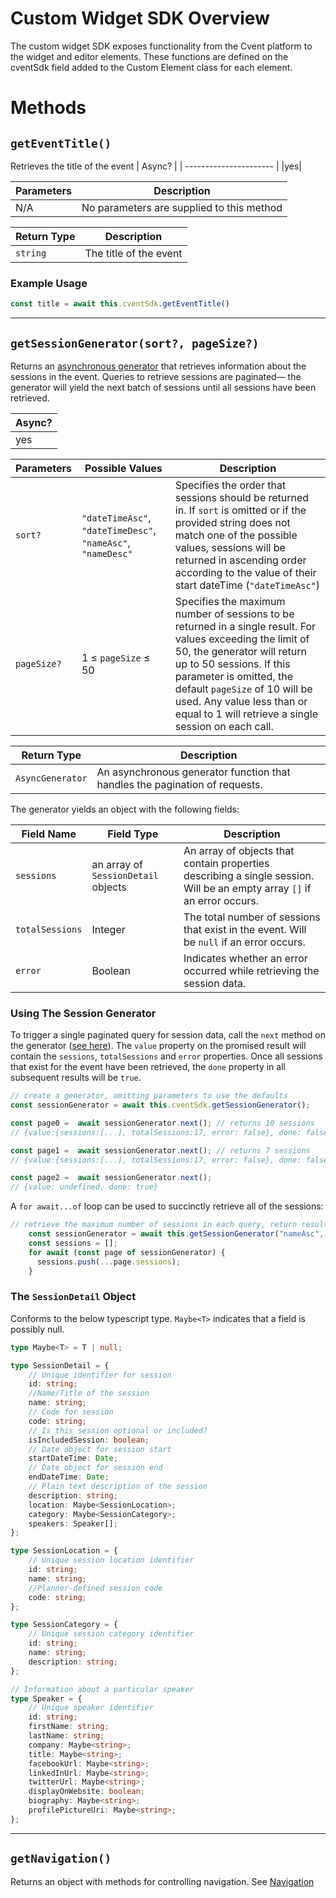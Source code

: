 # Custom Widget SDK Overview

The custom widget SDK exposes functionality from the Cvent platform to the widget and editor elements. These functions are defined on the cventSdk field added to the Custom Element class for each element.

# Methods

## `getEventTitle()`

Retrieves the title of the event
| Async? |
| ---------------------- |
|yes|

|Parameters | Description       |
|-------------|-------------------|
|N/A| No parameters are supplied to this method |

| Return Type | Description       |
|-------------|-------------------|
| `string`| The title of the event |

### Example Usage

```javascript
const title = await this.cventSdk.getEventTitle()
```

---------------------------------------------------------

## `getSessionGenerator(sort?, pageSize?)`

Returns an [asynchronous generator](https://javascript.info/async-iterators-generators) that retrieves information about the sessions in the event. Queries to retrieve sessions are paginated— the generator will yield the next batch of sessions until all sessions have been retrieved.

| Async? |
| ---------------------- |
|yes|

|Parameters | Possible Values| Description       |
|-------------|----------|---------|
|`sort?`| `"dateTimeAsc"`, `"dateTimeDesc"`, `"nameAsc"`, `"nameDesc"` | Specifies the order that sessions should be returned in. If `sort` is omitted or if the provided string does not match one of the possible values, sessions will be returned in ascending order according to the value of their start dateTime (`"dateTimeAsc"`)
|`pageSize?`| 1 ≤ `pageSize` ≤ 50| Specifies the maximum number of sessions to be returned in a single result. For values exceeding the limit of 50, the generator will return up to 50 sessions. If this parameter is omitted, the default `pageSize` of 10 will be used. Any value less than or equal to 1 will retrieve a single session on each call.

| Return Type | Description       |
|-------------|-------------------|
| `AsyncGenerator`| An asynchronous generator function that handles the pagination of requests.  |

The generator yields an object with the following fields:

|  Field Name |Field Type      | Description       |
|-------------|-------------------|----------|
| `sessions`| an array of `SessionDetail` objects| An array of objects that contain properties describing a single session. Will be an empty array `[]` if an error occurs.|
| `totalSessions`| Integer| The total number of sessions that exist in the event. Will be `null` if an error occurs.|
| `error`| Boolean | Indicates whether an error occurred while retrieving the session data.|

### Using The Session Generator

To trigger a single paginated query for session data, call the `next` method on the generator ([see here](https://javascript.info/async-iterators-generators)). The `value` property on the promised result will contain the `sessions`, `totalSessions` and `error` properties. Once all sessions that exist for the event have been retrieved, the `done` property in all subsequent results will be `true`.

```javascript
// create a generator, omitting parameters to use the defaults
const sessionGenerator = await this.cventSdk.getSessionGenerator();

const page0 =  await sessionGenerator.next(); // returns 10 sessions
// {value:{sessions:[...], totalSessions:17, error: false}, done: false}

const page1 =  await sessionGenerator.next(); // returns 7 sessions
// {value:{sessions:[...], totalSessions:17, error: false}, done: false}

const page2 =  await sessionGenerator.next(); 
// {value: undefined, done: true}
```

A `for await...of` loop can be used to succinctly retrieve all of the sessions:

```javascript
// retrieve the maximum number of sessions in each query, return results in alphabetical order by session name
    const sessionGenerator = await this.getSessionGenerator("nameAsc", 50);
    const sessions = [];
    for await (const page of sessionGenerator) {
      sessions.push(...page.sessions);
    }
```

### The `SessionDetail` Object

Conforms to the below typescript type. `Maybe<T>` indicates that a field is possibly null.

```typescript
type Maybe<T> = T | null;

type SessionDetail = {
    // Unique identifier for session
    id: string;
    //Name/Title of the session
    name: string;
    // Code for session
    code: string;
    // Is this session optional or included?
    isIncludedSession: boolean;
    // Date object for session start
    startDateTime: Date;
    // Date object for session end
    endDateTime: Date;
    // Plain text description of the session
    description: string;
    location: Maybe<SessionLocation>;
    category: Maybe<SessionCategory>;
    speakers: Speaker[];
};

type SessionLocation = {
    // Unique session location identifier
    id: string;
    name: string;
    //Planner-defined session code
    code: string;
};

type SessionCategory = {
    // Unique session category identifier
    id: string;
    name: string;
    description: string;
};

// Information about a particular speaker
type Speaker = {
    // Unique speaker identifier
    id: string;
    firstName: string;
    lastName: string;
    company: Maybe<string>;
    title: Maybe<string>;
    facebookUrl: Maybe<string>;
    linkedInUrl: Maybe<string>;
    twitterUrl: Maybe<string>;
    displayOnWebsite: boolean;
    biography: Maybe<string>;
    profilePictureUri: Maybe<string>;
};
```

---------------------------------------------------------

## `getNavigation()`
Returns an object with methods for controlling navigation. See [Navigation](./sdk/Navigation.md)